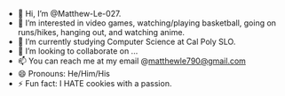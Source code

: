 - 👋 Hi, I’m @Matthew-Le-027.
- 👀 I’m interested in video games, watching/playing basketball, going on runs/hikes, hanging out, and watching anime.
- 🌱 I’m currently studying Computer Science at Cal Poly SLO.
- 💞️ I’m looking to collaborate on ...
- 📫 You can reach me at my email @matthewle790@gmail.com
- 😄 Pronouns: He/Him/His
- ⚡ Fun fact: I HATE cookies with a passion.

<!---
Matthew-Le-027/Matthew-Le-027 is a ✨ special ✨ repository because its `README.md` (this file) appears on your GitHub profile.
You can click the Preview link to take a look at your changes.
--->
